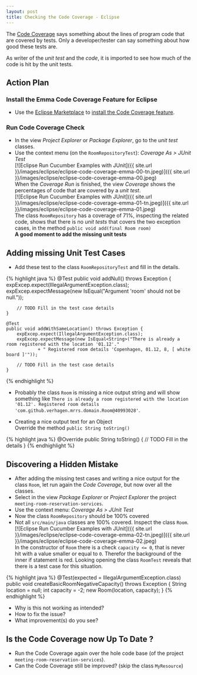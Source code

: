 ```yaml
---
layout: post
title: Checking the Code Coverage - Eclipse
---
```

The [Code Coverage](http://martinfowler.com/bliki/TestCoverage.html) says something about the lines of program code
that are covered by tests. Only a developer/tester can say something about how good these tests are. 

As writer of the _unit test_ and the _code_, it is imported to see how much of the code is hit by the unit tests. 


## Action Plan

### Install the Emma Code Coverage Feature for Eclipse

- Use the [Eclipse Marketplace](http://marketplace.eclipse.org/) to
  [install the Code Coverage feature](http://verhagen.github.io/eclipse-tip-marketplace-add-emma/). 

### Run Code Coverage Check

- In the view _Project Explorer_ or _Package Explorer_, go to the _unit test_ classes.
- Use the context menu (on the `RoomRepositoryTest`): _Coverage As > JUnit Test_  
  [![Eclipse Run Cucumber Examples with JUnit]({{ site.url }}/images/eclipse/eclipse-code-coverage-emma-00-tn.jpeg)]({{ site.url }}/images/eclipse/eclipse-code-coverage-emma-00.jpeg)  
  When the _Coverage Run_ is finished, the view _Coverage_ shows the percentages of code that are covered by a _unit test_.  
  [![Eclipse Run Cucumber Examples with JUnit]({{ site.url }}/images/eclipse/eclipse-code-coverage-emma-01-tn.jpeg)]({{ site.url }}/images/eclipse/eclipse-code-coverage-emma-01.jpeg)  
  The class `RoomRepository` has a coverage of 71%, inspecting the related code, shows that there is no _unit tests_ that covers the two exception cases, in the method `public void add(final Room room)`  
  __A good moment to add the missing unit tests__


## Adding missing Unit Test Cases

- Add these test to the class `RoomRepositoryTest` and fill in the details.

{% highlight java %}
    @Test
    public void addNull() throws Exception {
        expExcep.expect(IllegalArgumentException.class);
        expExcep.expectMessage(new IsEqual<String>("Argument 'room' should not be null."));
        
        // TODO Fill in the test case details
    }

    @Test
    public void addWithSameLocation() throws Exception {
        expExcep.expect(IllegalArgumentException.class);
        expExcep.expectMessage(new IsEqual<String>("There is already a room registered with the location '01.12'."
                + " Registered room details 'Copenhagen, 01.12, 8, [ white board ]'"));

        // TODO Fill in the test case details
    }
{% endhighlight %}

- Probably the class `Room` is missing a nice output string and will show something like `There is already a room registered with the location '01.12'. Registered room details 'com.github.verhagen.mrrs.domain.Room@40993028'`.  

- Creating a nice output text for an Object  
  Override the method `public String toString()`
  
{% highlight java %}
	@Override
	public String toString() {
		// TODO Fill in the details
	}
{% endhighlight %}


## Discovering a Hidden Mistake

- After adding the missing test cases and writing a nice output for the class `Room`, let run again the _Code Coverage_, but now over all the classes.
- Select in the view _Package Explorer_ or _Project Explorer_ the project `meeting-room-reservation-services`.
- Use the context menu: _Coverage As > JUnit Test_
- Now the class `RoomRepository` should be 100% covered
- Not all `src/main/java` classes are 100% covered. Inspect the class `Room`.  
    [![Eclipse Run Cucumber Examples with JUnit]({{ site.url }}/images/eclipse/eclipse-code-coverage-emma-02-tn.jpeg)]({{ site.url }}/images/eclipse/eclipse-code-coverage-emma-02.jpeg)  
  In the constructor of `Room` there is a check `capacity <= 0`, that is never hit with a value smaller or equal to `0`. Therefor the background of the inner if statement is red. Looking opening the class `RoomTest` reveals that there is a test case for this situation.

{% highlight java %}
    @Test(expected = IllegalArgumentException.class)
    public void createBasicRoomNegativeCapacity() throws Exception {
        String location = null;
        int capacity = -2;
        new Room(location, capacity);
    }
{% endhighlight %}

- Why is this not working as intended?
- How to fix the issue?
- What improvement(s) do you see?

## Is the Code Coverage now Up To Date ?

- Run the Code Coverage again over the hole code base (of the project `meeting-room-reservation-services`).
- Can the Code Coverage still be improved? (skip the class `MyResource`)
